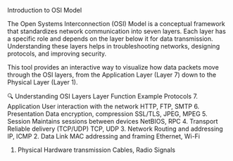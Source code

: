 Introduction to OSI Model

The Open Systems Interconnection (OSI) Model is a conceptual framework that standardizes network communication into seven layers. Each layer has a specific role and depends on the layer below it for data transmission. Understanding these layers helps in troubleshooting networks, designing protocols, and improving security.

This tool provides an interactive way to visualize how data packets move through the OSI layers, from the Application Layer (Layer 7) down to the Physical Layer (Layer 1).

🔍 Understanding OSI Layers
Layer	Function	Example Protocols
7. Application	User interaction with the network	HTTP, FTP, SMTP
6. Presentation	Data encryption, compression	SSL/TLS, JPEG, MPEG
5. Session	Maintains sessions between devices	NetBIOS, RPC
4. Transport	Reliable delivery (TCP/UDP)	TCP, UDP
3. Network	Routing and addressing	IP, ICMP
2. Data Link	MAC addressing and framing	Ethernet, Wi-Fi
1. Physical	Hardware transmission	Cables, Radio Signals